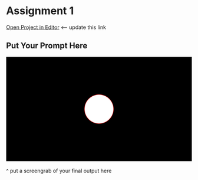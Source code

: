 # Assignment 1

[Open Project in Editor](http://pucd2035-e-f15.github.io/class_notes/p5_lab.html?https://raw.githubusercontent.com/PUCD2035-E-F15/assignment_1/master/sketch.js) <-- update this link

## Put Your Prompt Here

![Output](output.png)

^ put a screengrab of your final output here
